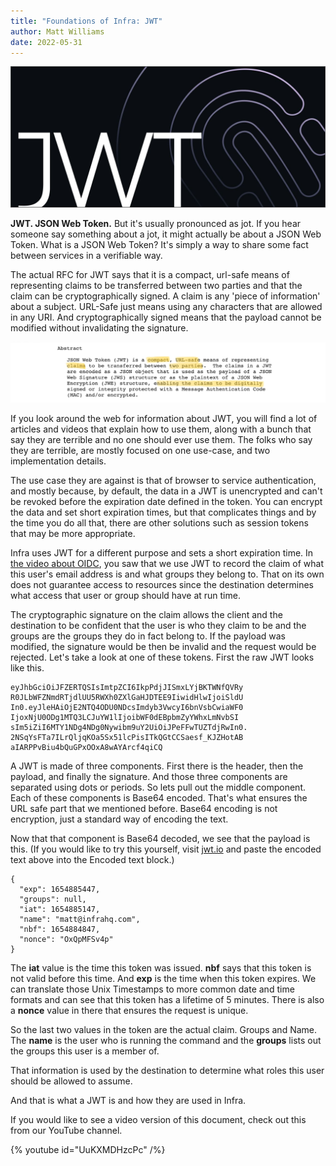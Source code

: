 ```yaml
---
title: "Foundations of Infra: JWT"
author: Matt Williams
date: 2022-05-31
---
```


![Infra on jwt](https://raw.githubusercontent.com/infrahq/blog/main/assets/img/JWTHero.jpg)

**JWT. JSON Web Token.** But it's usually pronounced as jot. If you hear someone say something about a jot, it might actually be about a JSON Web Token. What is a JSON Web Token? It's simply a way to share some fact between services in a verifiable way.

The actual RFC for JWT says that it is a compact, url-safe means of representing claims to be transferred between two parties and that the claim can be cryptographically signed. A claim is any 'piece of information' about a subject. URL-Safe just means using any characters that are allowed in any URI. And cryptographically signed means that the payload cannot be modified without invalidating the signature.

![Infra on jwt](https://raw.githubusercontent.com/infrahq/blog/main/assets/img/jwtspec.jpg)

If you look around the web for information about JWT, you will find a lot of articles and videos that explain how to use them, along with a bunch that say they are terrible and no one should ever use them. The folks who say they are terrible, are mostly focused on one use-case, and two implementation details.

The use case they are against is that of browser to service authentication, and mostly because, by default, the data in a JWT is unencrypted and can't be revoked before the expiration date defined in the token. You can encrypt the data and set short expiration times, but that complicates things and by the time you do all that, there are other solutions such as session tokens that may be more appropriate.

Infra uses JWT for a different purpose and sets a short expiration time. In [the video about OIDC](2022-06-06-foundations-of-infra.md), you saw that we use JWT to record the claim of what this user's email address is and what groups they belong to. That on its own does not guarantee access to resources since the destination determines what access that user or group should have at run time.

The cryptographic signature on the claim allows the client and the destination to be confident that the user is who they claim to be and the groups are the groups they do in fact belong to. If the payload was modified, the signature would be then be invalid and the request would be rejected. Let's take a look at one of these tokens. First the raw JWT looks like this.

```
eyJhbGciOiJFZERTQSIsImtpZCI6IkpPdjJISmxLYjBKTWNfQVRy
R0JLbWFZNmdRTjdlUU5RWXh0ZXlGaHJDTEE9IiwidHlwIjoiSldU
In0.eyJleHAiOjE2NTQ4ODU0NDcsImdyb3VwcyI6bnVsbCwiaWF0
IjoxNjU0ODg1MTQ3LCJuYW1lIjoibWF0dEBpbmZyYWhxLmNvbSI
sIm5iZiI6MTY1NDg4NDg0Nywibm9uY2UiOiJPeFFwTUZTdjRwIn0.
2NSqYsFTa7ILrQljqKOa5Sx51lcPisITkQGtCCSaesf_KJZHotAB
aIARPPvBiu4bQuGPxOOxA8wAYArcf4qiCQ
```

A JWT is made of three components. First there is the header, then the payload, and finally the signature. And those three components are separated using dots or periods. So lets pull out the middle component. Each of these components is Base64 encoded. That's what ensures the URL safe part that we mentioned before. Base64 encoding is not encryption, just a standard way of encoding the text.

Now that that component is Base64 decoded, we see that the payload is this. (If you would like to try this yourself, visit [jwt.io](https://jwt.io) and paste the encoded text above into the Encoded text block.)

```
{
  "exp": 1654885447,
  "groups": null,
  "iat": 1654885147,
  "name": "matt@infrahq.com",
  "nbf": 1654884847,
  "nonce": "OxQpMFSv4p"
}
```

The **iat** value is the time this token was issued. **nbf** says that this token is not valid before this time. And **exp** is the time when this token expires. We can translate those Unix Timestamps to more common date and time formats and can see that this token has a lifetime of 5 minutes. There is also a **nonce** value in there that ensures the request is unique.

So the last two values in the token are the actual claim. Groups and Name. The **name** is the user who is running the command and the **groups** lists out the groups this user is a member of.

That information is used by the destination to determine what roles this user should be allowed to assume.

And that is what a JWT is and how they are used in Infra.

If you would like to see a video version of this document, check out this from our YouTube channel.

{% youtube id="UuKXMDHzcPc"  /%}
